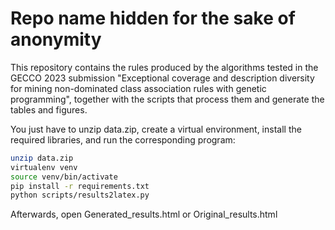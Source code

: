 # Repo name hidden for the sake of anonymity
This repository contains the rules produced by the algorithms tested in the GECCO 2023 submission "Exceptional coverage and description diversity for mining non-dominated class association rules with genetic programming", together with the scripts that process them and generate the tables and figures.

You just have to unzip data.zip, create a virtual environment, install the required libraries, and run the corresponding program:

```bash
unzip data.zip
virtualenv venv
source venv/bin/activate
pip install -r requirements.txt
python scripts/results2latex.py
```
Afterwards, open Generated_results.html or Original_results.html
